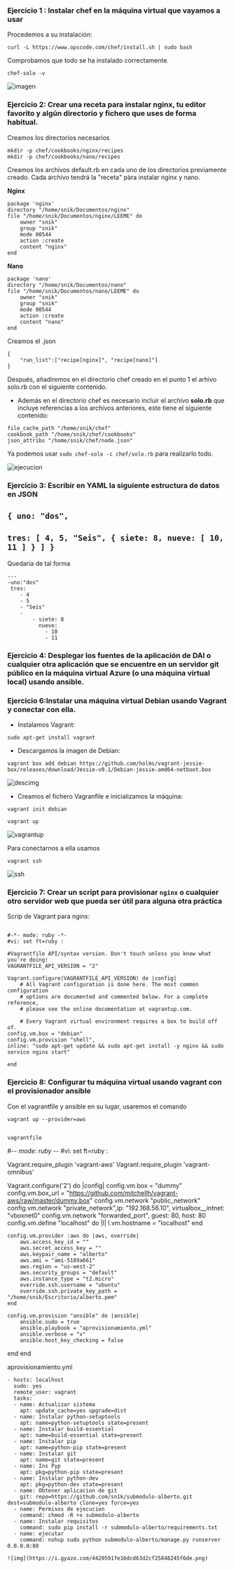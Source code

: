 ### Ejercicio 1 : Instalar chef en la máquina virtual que vayamos a usar

Procedemos a su instalación:
```
curl -L https://www.opscode.com/chef/install.sh | sudo bash
```
Comprobamos que todo se ha instalado correctamente.
```
chef-solo -v
```

![imagen](https://i.gyazo.com/ddc3050365fe41d86515efcf2172321a.png)


### Ejercicio 2: Crear una receta para instalar nginx, tu editor favorito y algún directorio y fichero que uses de forma habitual.

Creamos los directorios necesarios
```
mkdir -p chef/cookbooks/nginx/recipes
mkdir -p chef/cookbooks/nano/recipes
```
Creamos los archivos default.rb en cada uno de los directorios previamente creado. Cada archivo tendrá la "receta" pàra instalar nginx y nano.

**Nginx**
```
package 'nginx'
directory "/home/snik/Documentos/nginx"
file "/home/snik/Documentos/nginx/LEEME" do
    owner "snik"
    group "snik"
    mode 00544
    action :create
    content "nginx"
end
```

**Nano**
```
package 'nano'
directory "/home/snik/Documentos/nano"
file "/home/snik/Documentos/nano/LEEME" do
    owner "snik"
    group "snik"
    mode 00544
    action :create
    content "nano"
end
```

Creamos el .json

```
{
    "run_list":["recipe[nginx]", "recipe[nano]"]
}
```
Después, añadiremos en el directorio chef creado en el punto 1 el arhivo solo.rb con el siguiente contenido.
- Además en el directorio chef es necesario incluir el archivo **solo.rb** que incluye referencias a los archivos anteriores, este tiene el siguiente contenido:
```
file_cache_path "/home/snik/chef" 
cookbook_path "/home/snik/chef/cookbooks" 
json_attribs "/home/snik/chef/node.json" 
```

Ya podemos usar `sudo chef-solo -c chef/solo.rb` para realizarlo todo.

![ejecucion](https://i.gyazo.com/6987fbf096f1fd01ff4bd07540e5b436.png)



### Ejercicio 3: Escribir en YAML la siguiente estructura de datos en JSON
## `{ uno: "dos",`
## `tres: [ 4, 5, "Seis", { siete: 8, nueve: [ 10, 11 ] } ] }`
Quedaría de tal forma

```
---
-uno:"dos"
 tres:
	- 4
	- 5
	- "Seis"
	-
		- siete: 8
		  nueve:
			- 10
			- 11
```

###	Ejercicio 4: Desplegar los fuentes de la aplicación de DAI o cualquier otra aplicación que se encuentre en un servidor git público en la máquina virtual Azure (o una máquina virtual local) usando ansible.


### Ejercicio 6:Instalar una máquina virtual Debian usando Vagrant y conectar con ella.

- Instalamos Vagrant:
```
sudo apt-get install vagrant
```

- Descargamos la imagen de Debian:
```
vagrant box add debian https://github.com/holms/vagrant-jessie-box/releases/download/Jessie-v0.1/Debian-jessie-amd64-netboot.box
```

![descimg](https://i.gyazo.com/43c6105629297df58e06717b26c4727f.png)

- Creamos el fichero Vagranfile e inicializamos la máquina:
```
vagrant init debian
```
```
vagrant up
```

![vagrantup](http://i64.tinypic.com/6rov8i.png)

Para conectarnos a ella usamos
```
vagrant ssh
```

![ssh](https://i.gyazo.com/1cf82129883ad38cba9ce2edb653aedd.png)


### Ejercicio 7: Crear un script para provisionar `nginx` o cualquier otro servidor web que pueda ser útil para alguna otra práctica

Scrip de Vagrant para nginx:
```

#-*- mode: ruby -*-
#vi: set ft=ruby :

#Vagrantfile API/syntax version. Don't touch unless you know what you're doing!
VAGRANTFILE_API_VERSION = "2"

Vagrant.configure(VAGRANTFILE_API_VERSION) do |config|
    # All Vagrant configuration is done here. The most common configuration
    # options are documented and commented below. For a complete reference,
    # please see the online documentation at vagrantup.com.

    # Every Vagrant virtual environment requires a box to build off of.
config.vm.box = "debian"
config.vm.provision "shell",
inline: "sudo apt-get update && sudo apt-get install -y nginx && sudo service nginx start"

end
```

### Ejercicio 8: Configurar tu máquina virtual usando vagrant con el provisionador ansible

Con el vagrantfile y ansible en su lugar, usaremos el comando  
```
vagrant up --provider=aws


vagrantfile
```
#-*- mode: ruby -*-
#vi: set ft=ruby :

Vagrant.require_plugin 'vagrant-aws'
Vagrant.require_plugin 'vagrant-omnibus'


Vagrant.configure('2') do |config|
    config.vm.box = "dummy"
    config.vm.box_url = "https://github.com/mitchellh/vagrant-aws/raw/master/dummy.box"
    config.vm.network "public_network"
    config.vm.network "private_network",ip: "192.168.56.10", virtualbox__intnet: "vboxnet0"
    config.vm.network "forwarded_port", guest: 80, host: 80
    config.vm.define "localhost" do |l|
            l.vm.hostname = "localhost"
    end

    config.vm.provider :aws do |aws, override|
        aws.access_key_id = ""
        aws.secret_access_key = ""
        aws.keypair_name = "alberto"
        aws.ami = "ami-5189a661"
        aws.region = "us-west-2"
        aws.security_groups = "default"
        aws.instance_type = "t2.micro"
        override.ssh.username = "ubuntu"
        override.ssh.private_key_path = "/home/snik/Escritorio/alberto.pem"
    end

    config.vm.provision "ansible" do |ansible|
        ansible.sudo = true
        ansible.playbook = "aprovisionamiento.yml"
        ansible.verbose = "v"
        ansible.host_key_checking = false
  end
end


aprovisionamiento.yml

```
- hosts: localhost
  sudo: yes
  remote_user: vagrant
  tasks:
  - name: Actualizar sistema
    apt: update_cache=yes upgrade=dist
  - name: Instalar python-setuptools
    apt: name=python-setuptools state=present
  - name: Instalar build-essential
    apt: name=build-essential state=present
  - name: Instalar pip
    apt: name=python-pip state=present
  - name: Instalar git
    apt: name=git state=present
  - name: Ins Pyp
    apt: pkg=python-pip state=present
  - name: Instalar python-dev
    apt: pkg=python-dev state=present
  - name: Obtener aplicacion de git
    git: repo=https://github.com/sn1k/submodulo-alberto.git  dest=submodulo-alberto clone=yes force=yes
  - name: Permisos de ejecucion
    command: chmod -R +x submodulo-alberto
  - name: Instalar requisitos
    command: sudo pip install -r submodulo-alberto/requirements.txt
  - name: ejecutar
    command: nohup sudo python submodulo-alberto/manage.py runserver 0.0.0.0:80

![img](https://i.gyazo.com/4420591fe16dcd63d2cf25848245f6de.png)

